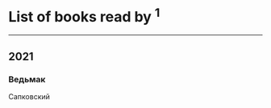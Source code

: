 # List of books read by [](https://my.mail.ru/mail/yuracod/)<sup>1</sup>
---

## 2021

### Ведьмак
Сапковский




